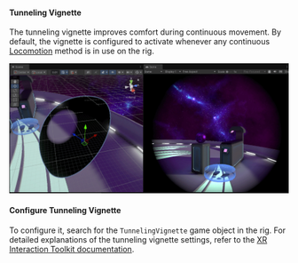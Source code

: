 #### Tunneling Vignette

The tunneling vignette improves comfort during continuous movement. By default, the vignette is configured to activate whenever any continuous [Locomotion](locomotion.md) method is in use on the rig.

![Tunneling Vignette](images/rig_tunneling_vignette.png)

#### Configure Tunneling Vignette

To configure it, search for the `TunnelingVignette` game object in the rig. For detailed explanations of the tunneling vignette settings, refer to the [XR Interaction Toolkit documentation](https://docs.unity3d.com/Packages/com.unity.xr.interaction.toolkit@3.1/manual/tunneling-vignette-controller.html).

